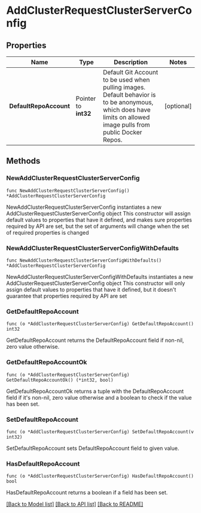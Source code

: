 # AddClusterRequestClusterServerConfig

## Properties

Name | Type | Description | Notes
------------ | ------------- | ------------- | -------------
**DefaultRepoAccount** | Pointer to **int32** | Default Git Account to be used when pulling images.  Default behavior is to be anonymous, which does have limits on allowed image pulls from public Docker Repos. | [optional] 

## Methods

### NewAddClusterRequestClusterServerConfig

`func NewAddClusterRequestClusterServerConfig() *AddClusterRequestClusterServerConfig`

NewAddClusterRequestClusterServerConfig instantiates a new AddClusterRequestClusterServerConfig object
This constructor will assign default values to properties that have it defined,
and makes sure properties required by API are set, but the set of arguments
will change when the set of required properties is changed

### NewAddClusterRequestClusterServerConfigWithDefaults

`func NewAddClusterRequestClusterServerConfigWithDefaults() *AddClusterRequestClusterServerConfig`

NewAddClusterRequestClusterServerConfigWithDefaults instantiates a new AddClusterRequestClusterServerConfig object
This constructor will only assign default values to properties that have it defined,
but it doesn't guarantee that properties required by API are set

### GetDefaultRepoAccount

`func (o *AddClusterRequestClusterServerConfig) GetDefaultRepoAccount() int32`

GetDefaultRepoAccount returns the DefaultRepoAccount field if non-nil, zero value otherwise.

### GetDefaultRepoAccountOk

`func (o *AddClusterRequestClusterServerConfig) GetDefaultRepoAccountOk() (*int32, bool)`

GetDefaultRepoAccountOk returns a tuple with the DefaultRepoAccount field if it's non-nil, zero value otherwise
and a boolean to check if the value has been set.

### SetDefaultRepoAccount

`func (o *AddClusterRequestClusterServerConfig) SetDefaultRepoAccount(v int32)`

SetDefaultRepoAccount sets DefaultRepoAccount field to given value.

### HasDefaultRepoAccount

`func (o *AddClusterRequestClusterServerConfig) HasDefaultRepoAccount() bool`

HasDefaultRepoAccount returns a boolean if a field has been set.


[[Back to Model list]](../README.md#documentation-for-models) [[Back to API list]](../README.md#documentation-for-api-endpoints) [[Back to README]](../README.md)


